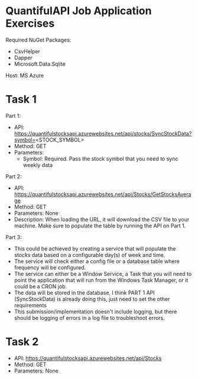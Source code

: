 # QuantifulAPI Job Application Exercises
Required NuGet Packages:
  - CsvHelper
  - Dapper
  - Microsoft.Data.Sqlite

Host: MS Azure

# Task 1
Part 1:
  - API: https://quantifulstocksapi.azurewebsites.net/api/stocks/SyncStockData?symbol=<STOCK_SYMBOL>
  - Method: GET
  - Parameters:
      - Symbol: Required. Pass the stock symbol that you need to sync weekly data

Part 2:
  - API: https://quantifulstocksapi.azurewebsites.net/api/Stocks/GetStocksAverage
  - Method: GET
  - Parameters: None
  - Description: When loading the URL, it will download the CSV file to your machine. Make sure to populate the table by running the API on Part 1.

Part 3:
  - This could be achieved by creating a service that will populate the stocks data based on a configurable day(s) of week and time.
  - The service will check either a config file or a database table where frequency will be configured.
  - The service can either be a Window Service, a Task that you will need to point the application that will run from the Windows Task Manager, or it could be a CRON job.
  - The data will be stored in the database, I think PART 1 API (SyncStockData) is already doing this, just need to set the other requirements
  - This submission/implementation doesn't include logging, but there should be logging of errors in a log file to troubleshoot errors.

# Task 2
  - API: https://quantifulstocksapi.azurewebsites.net/api/Stocks
  - Method: GET
  - Parameters: None
